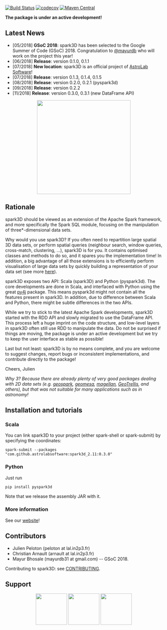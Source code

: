 [![Build Status](https://travis-ci.org/astrolabsoftware/spark3D.svg?branch=master)](https://travis-ci.org/astrolabsoftware/spark3D)
[![codecov](https://codecov.io/gh/astrolabsoftware/spark3D/branch/master/graph/badge.svg)](https://codecov.io/gh/astrolabsoftware/spark3D)
[![Maven Central](https://maven-badges.herokuapp.com/maven-central/com.github.astrolabsoftware/spark3d_2.11/badge.svg?style=flat)](https://maven-badges.herokuapp.com/maven-central/com.github.astrolabsoftware/spark3d_2.11)

**The package is under an active development!**

## Latest News

- [05/2018] **GSoC 2018**: spark3D has been selected to the Google Summer of Code (GSoC) 2018. Congratulation to [@mayurdb](https://github.com/mayurdb) who will work on the project this year!
- [06/2018] **Release**: version 0.1.0, 0.1.1
- [07/2018] **New location**: spark3D is an official project of [AstroLab Software](https://astrolabsoftware.github.io/)!
- [07/2018] **Release**: version 0.1.3, 0.1.4, 0.1.5
- [08/2018] **Release**: version 0.2.0, 0.2.1 (pyspark3d)
- [09/2018] **Release**: version 0.2.2
- [11/2018] **Release**: version 0.3.0, 0.3.1 (new DataFrame API)

<p align="center"><img width="300" src="https://github.com/astrolabsoftware/spark3D/raw/master/pic/spark3d_newapi.png"/>
</p>

## Rationale

spark3D should be viewed as an extension of the Apache Spark framework, and more specifically the Spark SQL module, focusing on the manipulation of three*-dimensional data sets.

Why would you use spark3D? If you often need to repartition large spatial 3D data sets, or perform spatial queries (neighbour search, window queries, cross-match, clustering, ...), spark3D is for you. It contains optimised classes and methods to do so, and it spares you the implementation time! In addition, a big advantage of all those extensions is to efficiently perform visualisation of large data sets by quickly building a representation of your data set (see more [here](https://astrolabsoftware.github.io/spark3D/)).

spark3D exposes two API: Scala (spark3D) and Python (pyspark3d). The core developments are done in Scala, and interfaced with Python using the great [py4j](https://www.py4j.org/) package. This means pyspark3d might not contain all the features present in spark3D.
In addition, due to difference between Scala and Python, there might be subtle differences in the two APIs.

While we try to stick to the latest Apache Spark developments, spark3D started with the RDD API and slowly migrated to use the DataFrame API. This process left a huge imprint on the code structure, and low-level layers in spark3D often still use RDD to manipulate the data. Do not be surprised if things are moving, the package is under an active development but we try to keep the user interface as stable as possible!

Last but not least: spark3D is by no means complete, and you are welcome to suggest changes, report bugs or inconsistent implementations, and contribute directly to the package!

Cheers,
Julien

*Why 3? Because there are already plenty of very good packages dealing with 2D data sets (e.g. [geospark](http://geospark.datasyslab.org/), [geomesa](https://www.geomesa.org/), [magellan](https://magellan.ghost.io/), [GeoTrellis](https://github.com/locationtech/geotrellis), and others), but that was not suitable for many applications such as in astronomy!*

## Installation and tutorials

### Scala

You can link spark3D to your project (either spark-shell or spark-submit) by specifying the coordinates:

```
spark-submit --packages "com.github.astrolabsoftware:spark3d_2.11:0.3.0"
```

### Python

Just run

```bash
pip install pyspark3d
```

Note that we release the assembly JAR with it.

### More information

See our [website](https://astrolabsoftware.github.io/spark3D/)!

## Contributors

* Julien Peloton (peloton at lal.in2p3.fr)
* Christian Arnault (arnault at lal.in2p3.fr)
* Mayur Bhosale (mayurdb31 at gmail.com) -- GSoC 2018.

Contributing to spark3D: see [CONTRIBUTING](https://github.com/astrolabsoftware/spark3D/blob/master/CONTRIBUTING.md).

## Support

<p align="center"><img width="100" src="https://github.com/astrolabsoftware/spark-fits/raw/master/pic/lal_logo.jpg"/> <img width="100" src="https://github.com/astrolabsoftware/spark-fits/raw/master/pic/psud.png"/> <img width="100" src="https://github.com/astrolabsoftware/spark-fits/raw/master/pic/1012px-Centre_national_de_la_recherche_scientifique.svg.png"/></p>
